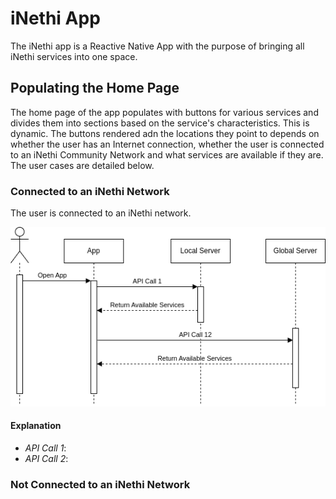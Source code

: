 # iNethi App
The iNethi app is a Reactive Native App with the purpose of bringing all iNethi services into one space.

## Populating the Home Page
The home page of the app populates with buttons for various services and divides them into sections based on the
service's characteristics. This is dynamic. The buttons rendered adn the locations they point to depends on whether the
user has an Internet connection, whether the user is connected to an iNethi Community Network and what services are 
available if they are. The user cases are detailed below.

### Connected to an iNethi Network
The user is connected to an iNethi network.

<img src="diagrams/inethi-app-connected.png" alt="hybrid architecture diagram" width="600"/>

#### Explanation
- _API Call 1_:
- _API Call 2_:

### Not Connected to an iNethi Network